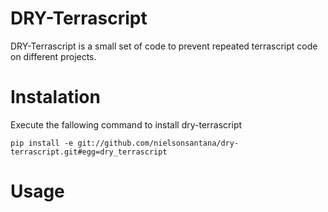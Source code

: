 DRY-Terrascript
==========

DRY-Terrascript is a small set of code to prevent repeated terrascript
code on different projects.

<!---split here-->

# Instalation

Execute the fallowing command to install dry-terrascript

    pip install -e git://github.com/nielsonsantana/dry-terrascript.git#egg=dry_terrascript


# Usage

# 
